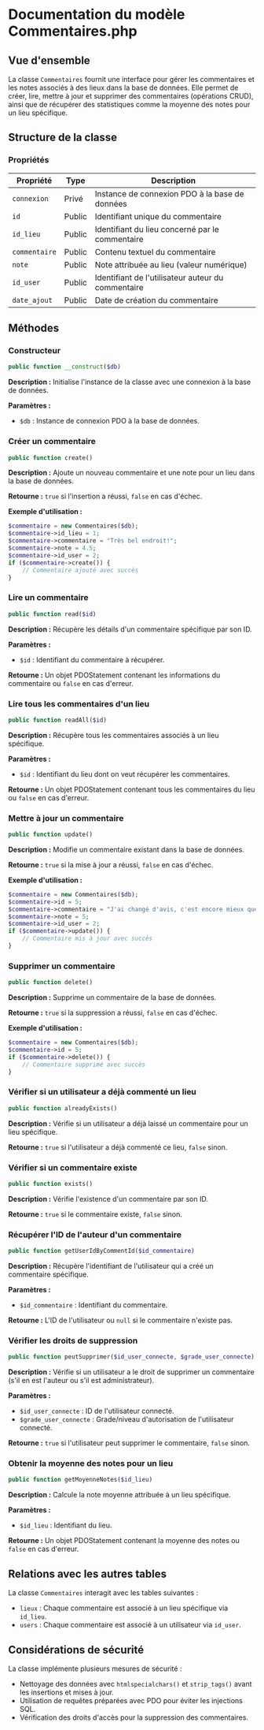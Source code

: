 # Documentation du modèle Commentaires.php

## Vue d'ensemble

La classe `Commentaires` fournit une interface pour gérer les commentaires et les notes associés à des lieux dans la base de données. Elle permet de créer, lire, mettre à jour et supprimer des commentaires (opérations CRUD), ainsi que de récupérer des statistiques comme la moyenne des notes pour un lieu spécifique.

## Structure de la classe

### Propriétés

| Propriété    | Type    | Description                                         |
|--------------|---------|-----------------------------------------------------|
| `connexion`  | Privé   | Instance de connexion PDO à la base de données      |
| `id`         | Public  | Identifiant unique du commentaire                   |
| `id_lieu`    | Public  | Identifiant du lieu concerné par le commentaire     |
| `commentaire`| Public  | Contenu textuel du commentaire                      |
| `note`       | Public  | Note attribuée au lieu (valeur numérique)           |
| `id_user`    | Public  | Identifiant de l'utilisateur auteur du commentaire  |
| `date_ajout` | Public  | Date de création du commentaire                     |

## Méthodes

### Constructeur

```php
public function __construct($db)
```

**Description :** Initialise l'instance de la classe avec une connexion à la base de données.

**Paramètres :**
- `$db` : Instance de connexion PDO à la base de données.

### Créer un commentaire

```php
public function create()
```

**Description :** Ajoute un nouveau commentaire et une note pour un lieu dans la base de données.

**Retourne :** `true` si l'insertion a réussi, `false` en cas d'échec.

**Exemple d'utilisation :**
```php
$commentaire = new Commentaires($db);
$commentaire->id_lieu = 1;
$commentaire->commentaire = "Très bel endroit!";
$commentaire->note = 4.5;
$commentaire->id_user = 2;
if ($commentaire->create()) {
    // Commentaire ajouté avec succès
}
```

### Lire un commentaire

```php
public function read($id)
```

**Description :** Récupère les détails d'un commentaire spécifique par son ID.

**Paramètres :**
- `$id` : Identifiant du commentaire à récupérer.

**Retourne :** Un objet PDOStatement contenant les informations du commentaire ou `false` en cas d'erreur.

### Lire tous les commentaires d'un lieu

```php
public function readAll($id)
```

**Description :** Récupère tous les commentaires associés à un lieu spécifique.

**Paramètres :**
- `$id` : Identifiant du lieu dont on veut récupérer les commentaires.

**Retourne :** Un objet PDOStatement contenant tous les commentaires du lieu ou `false` en cas d'erreur.

### Mettre à jour un commentaire

```php
public function update()
```

**Description :** Modifie un commentaire existant dans la base de données.

**Retourne :** `true` si la mise à jour a réussi, `false` en cas d'échec.

**Exemple d'utilisation :**
```php
$commentaire = new Commentaires($db);
$commentaire->id = 5;
$commentaire->commentaire = "J'ai changé d'avis, c'est encore mieux que je pensais!";
$commentaire->note = 5;
$commentaire->id_user = 2;
if ($commentaire->update()) {
    // Commentaire mis à jour avec succès
}
```

### Supprimer un commentaire

```php
public function delete()
```

**Description :** Supprime un commentaire de la base de données.

**Retourne :** `true` si la suppression a réussi, `false` en cas d'échec.

**Exemple d'utilisation :**
```php
$commentaire = new Commentaires($db);
$commentaire->id = 5;
if ($commentaire->delete()) {
    // Commentaire supprimé avec succès
}
```

### Vérifier si un utilisateur a déjà commenté un lieu

```php
public function alreadyExists()
```

**Description :** Vérifie si un utilisateur a déjà laissé un commentaire pour un lieu spécifique.

**Retourne :** `true` si l'utilisateur a déjà commenté ce lieu, `false` sinon.

### Vérifier si un commentaire existe

```php
public function exists()
```

**Description :** Vérifie l'existence d'un commentaire par son ID.

**Retourne :** `true` si le commentaire existe, `false` sinon.

### Récupérer l'ID de l'auteur d'un commentaire

```php
public function getUserIdByCommentId($id_commentaire)
```

**Description :** Récupère l'identifiant de l'utilisateur qui a créé un commentaire spécifique.

**Paramètres :**
- `$id_commentaire` : Identifiant du commentaire.

**Retourne :** L'ID de l'utilisateur ou `null` si le commentaire n'existe pas.

### Vérifier les droits de suppression

```php
public function peutSupprimer($id_user_connecte, $grade_user_connecte)
```

**Description :** Vérifie si un utilisateur a le droit de supprimer un commentaire (s'il en est l'auteur ou s'il est administrateur).

**Paramètres :**
- `$id_user_connecte` : ID de l'utilisateur connecté.
- `$grade_user_connecte` : Grade/niveau d'autorisation de l'utilisateur connecté.

**Retourne :** `true` si l'utilisateur peut supprimer le commentaire, `false` sinon.

### Obtenir la moyenne des notes pour un lieu

```php
public function getMoyenneNotes($id_lieu)
```

**Description :** Calcule la note moyenne attribuée à un lieu spécifique.

**Paramètres :**
- `$id_lieu` : Identifiant du lieu.

**Retourne :** Un objet PDOStatement contenant la moyenne des notes ou `false` en cas d'erreur.

## Relations avec les autres tables

La classe `Commentaires` interagit avec les tables suivantes :
- `lieux` : Chaque commentaire est associé à un lieu spécifique via `id_lieu`.
- `users` : Chaque commentaire est associé à un utilisateur via `id_user`.

## Considérations de sécurité

La classe implémente plusieurs mesures de sécurité :
- Nettoyage des données avec `htmlspecialchars()` et `strip_tags()` avant les insertions et mises à jour.
- Utilisation de requêtes préparées avec PDO pour éviter les injections SQL.
- Vérification des droits d'accès pour la suppression des commentaires.

